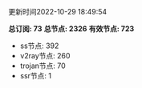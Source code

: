 更新时间2022-10-29 18:49:54

**总订阅: 73**
**总节点: 2326**
**有效节点: 723**
- ss节点: 392
- v2ray节点: 260
- trojan节点: 70
- ssr节点: 1
